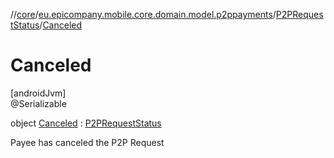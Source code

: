 //[core](../../../../index.md)/[eu.epicompany.mobile.core.domain.model.p2ppayments](../../index.md)/[P2PRequestStatus](../index.md)/[Canceled](index.md)

# Canceled

[androidJvm]\
@Serializable

object [Canceled](index.md) : [P2PRequestStatus](../index.md)

Payee has canceled the P2P Request
